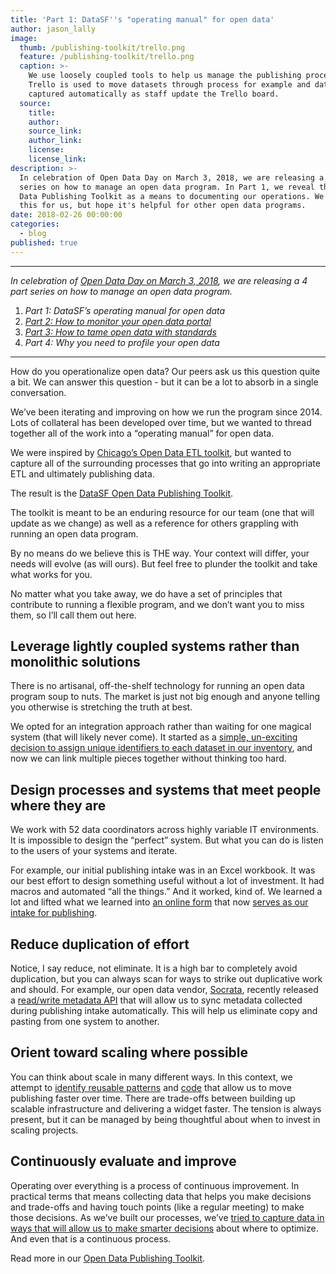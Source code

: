 ```yaml
---
title: 'Part 1: DataSF''s "operating manual" for open data'
author: jason_lally
image:
  thumb: /publishing-toolkit/trello.png
  feature: /publishing-toolkit/trello.png
  caption: >-
    We use loosely coupled tools to help us manage the publishing process.
    Trello is used to move datasets through process for example and data is
    captured automatically as staff update the Trello board.
  source:
    title:
    author:
    source_link:
    author_link:
    license:
    license_link:
description: >-
  In celebration of Open Data Day on March 3, 2018, we are releasing a 4 part
  series on how to manage an open data program. In Part 1, we reveal the Open
  Data Publishing Toolkit as a means to documenting our operations. We wrote
  this for us, but hope it's helpful for other open data programs.
date: 2018-02-26 00:00:00
categories:
  - blog
published: true
---
```


---

*In celebration of [Open Data Day on March 3, 2018](http://opendataday.org/), we are releasing a 4 part series on how to manage an open data program.*

1. *Part 1: DataSF’s operating manual for open data*
2. *[Part 2: How to monitor your open data portal](/blog/part-2-how-to-monitor-your-open-data-portal/)*
3. [*Part 3: How to tame open data with standards*](/blog/part-3-how-to-tame-open-data-with-standards/)
4. *Part 4: Why you need to profile your open data*

---

How do you operationalize open data? Our peers ask us this question quite a bit. We can answer this question - but it can be a lot to absorb in a single conversation.

We’ve been iterating and improving on how we run the program since 2014. Lots of collateral has been developed over time, but we wanted to thread together all of the work into a “operating manual” for open data.

We were inspired by&nbsp;[Chicago’s Open Data ETL toolkit](http://open-data-etl-utility-kit.readthedocs.io/en/stable/), but wanted to capture all of the surrounding processes that go into writing an appropriate ETL and ultimately publishing data.

The result is the&nbsp;[DataSF Open Data Publishing Toolkit](https://www.gitbook.com/book/datasf/datasf-publishing-toolkit/details).

The toolkit is meant to be an enduring resource for our team (one that will update as we change) as well as a reference for others grappling with running an open data program.

By no means do we believe this is THE way. Your context will differ, your needs will evolve (as will ours). But feel free to plunder the toolkit and take what works for you.

No matter what you take away, we do have a set of principles that contribute to running a flexible program, and we don’t want you to miss them, so I’ll call them out here.

## Leverage lightly coupled systems rather than monolithic solutions

There is no artisanal, off-the-shelf technology for running an open data program soup to nuts. The market is just not big enough and anyone telling you otherwise is stretching the truth at best.

We opted for an integration approach rather than waiting for one magical system (that will likely never come). It started as a&nbsp;[simple, un-exciting decision to assign unique identifiers to each dataset in our inventory](https://datasf.gitbooks.io/datasf-publishing-toolkit/content/0_publishing_process_overview/#the-importance-of-unique-inventory-ids), and now we can link multiple pieces together without thinking too hard.

## Design processes and systems that meet people where they are

We work with 52 data coordinators across highly variable IT environments. It is impossible to design the “perfect” system. But what you can do is listen to the users of your systems and iterate.

For example, our initial publishing intake was in an Excel workbook. It was our best effort to design something useful without a lot of investment. It had macros and automated “all the things.” And it worked, kind of. We learned a lot and lifted what we learned into [an online form](https://datasf.gitbooks.io/datasf-publishing-toolkit/content/technology/screendoor.html)&nbsp;that now&nbsp;[serves as our intake for publishing](https://datasf.gitbooks.io/datasf-publishing-toolkit/content/1_submission/).

## Reduce duplication of effort

Notice, I say reduce, not eliminate. It is a high bar to completely avoid duplication, but you can always scan for ways to strike out duplicative work and should. For example, our open data vendor,&nbsp;[Socrata](https://www.socrata.com), recently released a [r](__notset__)[ead/write metadata API](https://socratametadataapi.docs.apiary.io/#)&nbsp;that will allow us to sync metadata collected during publishing intake automatically. This will help us eliminate copy and pasting from one system to another.

## Orient toward scaling where possible

You can think about scale in many different ways. In this context, we attempt to [identify reusable patterns](https://datasf.gitbooks.io/datasf-publishing-toolkit/content/5_etl_specification/) and [code](https://datasf.gitbooks.io/datasf-publishing-toolkit/content/6_etl_development/) that allow us to move publishing faster over time. There are trade-offs between building up scalable infrastructure and delivering a widget faster. The tension is always present, but it can be managed by being thoughtful about when to invest in scaling projects.

## Continuously evaluate and improve

Operating over everything is a process of continuous improvement. In practical terms that means collecting data that helps you make decisions and trade-offs and having touch points (like a regular meeting) to make those decisions. As we’ve built our processes, we’ve [tried to capture data in ways that will allow us to make smarter decisions](https://datasf.gitbooks.io/datasf-publishing-toolkit/content/technology/powerbi.html) about where to optimize. And even that is a continuous process.

Read more in our [Open Data Publishing Toolkit](https://www.gitbook.com/book/datasf/datasf-publishing-toolkit/details).